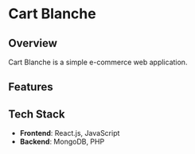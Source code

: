 # Cart Blanche

## Overview
Cart Blanche is a simple e-commerce web application.

## Features


## Tech Stack
- **Frontend**: React.js, JavaScript
- **Backend**: MongoDB, PHP
